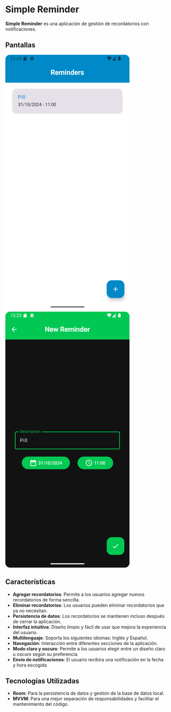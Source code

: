 # Simple Reminder

**Simple Reminder** es una aplicación de gestión de recordatorios con notificaciones.

## Pantallas

![Pantalla principal de la aplicación modo claro](https://raw.githubusercontent.com/ErikMobileDev/Simple-Reminder-App/refs/heads/master/images/light_app.png) ![Pantalla principal de la aplicación modo oscuro](https://raw.githubusercontent.com/ErikMobileDev/Simple-Reminder-App/refs/heads/master/images/dark_app.png)

## Características

- **Agregar recordatorios**: Permite a los usuarios agregar nuevos recordatorios de forma sencilla.
- **Eliminar recordatorios**: Los usuarios pueden eliminar recordatorios que ya no necesitan.
- **Persistencia de datos**: Los recordatorios se mantienen incluso después de cerrar la aplicación.
- **Interfaz intuitiva**: Diseño limpio y fácil de usar que mejora la experiencia del usuario.
- **Multilenguaje**: Soporta los siguientes idiomas: Inglés y Español.
- **Navegación**: Interacción entre diferentes secciones de la aplicación.
- **Modo claro y oscuro**: Permite a los usuarios elegir entre un diseño claro u oscuro según su preferencia.
- **Envio de notificaciones**: El usuario recibira una notificación en la fecha y hora escogida

## Tecnologías Utilizadas

- **Room**: Para la persistencia de datos y gestión de la base de datos local.
- **MVVM**: Para una mejor separación de responsabilidades y facilitar el mantenimiento del código.
